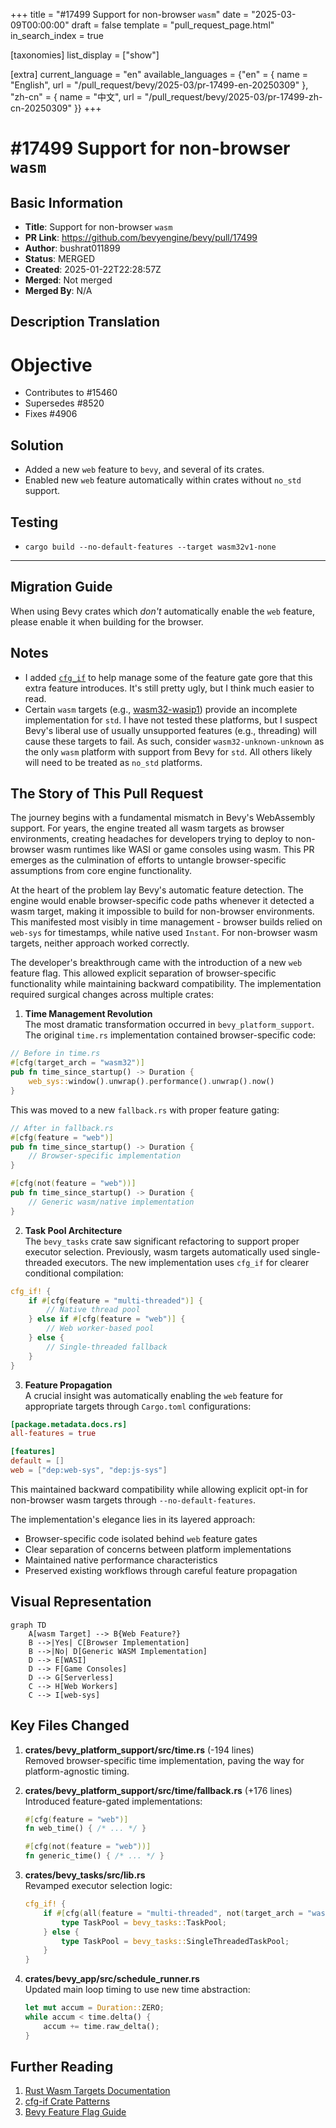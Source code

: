 +++
title = "#17499 Support for non-browser `wasm`"
date = "2025-03-09T00:00:00"
draft = false
template = "pull_request_page.html"
in_search_index = true

[taxonomies]
list_display = ["show"]

[extra]
current_language = "en"
available_languages = {"en" = { name = "English", url = "/pull_request/bevy/2025-03/pr-17499-en-20250309" }, "zh-cn" = { name = "中文", url = "/pull_request/bevy/2025-03/pr-17499-zh-cn-20250309" }}
+++

# #17499 Support for non-browser `wasm`

## Basic Information
- **Title**: Support for non-browser `wasm`
- **PR Link**: https://github.com/bevyengine/bevy/pull/17499
- **Author**: bushrat011899
- **Status**: MERGED
- **Created**: 2025-01-22T22:28:57Z
- **Merged**: Not merged
- **Merged By**: N/A

## Description Translation
# Objective

- Contributes to #15460
- Supersedes #8520
- Fixes #4906

## Solution

- Added a new `web` feature to `bevy`, and several of its crates.
- Enabled new `web` feature automatically within crates without `no_std` support.

## Testing

- `cargo build --no-default-features --target wasm32v1-none`

---

## Migration Guide

When using Bevy crates which _don't_ automatically enable the `web` feature, please enable it when building for the browser.

## Notes

- I added [`cfg_if`](https://crates.io/crates/cfg-if) to help manage some of the feature gate gore that this extra feature introduces. It's still pretty ugly, but I think much easier to read.
- Certain `wasm` targets (e.g., [wasm32-wasip1](https://doc.rust-lang.org/nightly/rustc/platform-support/wasm32-wasip1.html#wasm32-wasip1)) provide an incomplete implementation for `std`. I have not tested these platforms, but I suspect Bevy's liberal use of usually unsupported features (e.g., threading) will cause these targets to fail. As such, consider `wasm32-unknown-unknown` as the only `wasm` platform with support from Bevy for `std`. All others likely will need to be treated as `no_std` platforms.


## The Story of This Pull Request

The journey begins with a fundamental mismatch in Bevy's WebAssembly support. For years, the engine treated all wasm targets as browser environments, creating headaches for developers trying to deploy to non-browser wasm runtimes like WASI or game consoles using wasm. This PR emerges as the culmination of efforts to untangle browser-specific assumptions from core engine functionality.

At the heart of the problem lay Bevy's automatic feature detection. The engine would enable browser-specific code paths whenever it detected a wasm target, making it impossible to build for non-browser environments. This manifested most visibly in time management - browser builds relied on `web-sys` for timestamps, while native used `Instant`. For non-browser wasm targets, neither approach worked correctly.

The developer's breakthrough came with the introduction of a new `web` feature flag. This allowed explicit separation of browser-specific functionality while maintaining backward compatibility. The implementation required surgical changes across multiple crates:

1. **Time Management Revolution**  
The most dramatic transformation occurred in `bevy_platform_support`. The original `time.rs` implementation contained browser-specific code:

```rust
// Before in time.rs
#[cfg(target_arch = "wasm32")]
pub fn time_since_startup() -> Duration {
    web_sys::window().unwrap().performance().unwrap().now()
}
```

This was moved to a new `fallback.rs` with proper feature gating:

```rust
// After in fallback.rs
#[cfg(feature = "web")]
pub fn time_since_startup() -> Duration {
    // Browser-specific implementation
}

#[cfg(not(feature = "web"))]
pub fn time_since_startup() -> Duration {
    // Generic wasm/native implementation
}
```

2. **Task Pool Architecture**  
The `bevy_tasks` crate saw significant refactoring to support proper executor selection. Previously, wasm targets automatically used single-threaded executors. The new implementation uses `cfg_if` for clearer conditional compilation:

```rust
cfg_if! {
    if #[cfg(feature = "multi-threaded")] {
        // Native thread pool
    } else if #[cfg(feature = "web")] {
        // Web worker-based pool
    } else {
        // Single-threaded fallback
    }
}
```

3. **Feature Propagation**  
A crucial insight was automatically enabling the `web` feature for appropriate targets through `Cargo.toml` configurations:

```toml
[package.metadata.docs.rs]
all-features = true

[features]
default = []
web = ["dep:web-sys", "dep:js-sys"]
```

This maintained backward compatibility while allowing explicit opt-in for non-browser wasm targets through `--no-default-features`.

The implementation's elegance lies in its layered approach:
- Browser-specific code isolated behind `web` feature gates
- Clear separation of concerns between platform implementations
- Maintained native performance characteristics
- Preserved existing workflows through careful feature propagation

## Visual Representation

```mermaid
graph TD
    A[wasm Target] --> B{Web Feature?}
    B -->|Yes| C[Browser Implementation]
    B -->|No| D[Generic WASM Implementation]
    D --> E[WASI]
    D --> F[Game Consoles]
    D --> G[Serverless]
    C --> H[Web Workers]
    C --> I[web-sys]
```

## Key Files Changed

1. **crates/bevy_platform_support/src/time.rs** (-194 lines)  
   Removed browser-specific time implementation, paving the way for platform-agnostic timing.

2. **crates/bevy_platform_support/src/time/fallback.rs** (+176 lines)  
   Introduced feature-gated implementations:
   ```rust
   #[cfg(feature = "web")]
   fn web_time() { /* ... */ }
   
   #[cfg(not(feature = "web"))]
   fn generic_time() { /* ... */ }
   ```

3. **crates/bevy_tasks/src/lib.rs**  
   Revamped executor selection logic:
   ```rust
   cfg_if! {
       if #[cfg(all(feature = "multi-threaded", not(target_arch = "wasm32")))] {
           type TaskPool = bevy_tasks::TaskPool;
       } else {
           type TaskPool = bevy_tasks::SingleThreadedTaskPool;
       }
   }
   ```

4. **crates/bevy_app/src/schedule_runner.rs**  
   Updated main loop timing to use new time abstraction:
   ```rust
   let mut accum = Duration::ZERO;
   while accum < time.delta() {
       accum += time.raw_delta();
   }
   ```

## Further Reading

1. [Rust Wasm Targets Documentation](https://doc.rust-lang.org/nightly/rustc/platform-support.html)
2. [cfg-if Crate Patterns](https://docs.rs/cfg-if/latest/cfg_if/)
3. [Bevy Feature Flag Guide](https://bevyengine.org/learn/book/getting-started/features/)